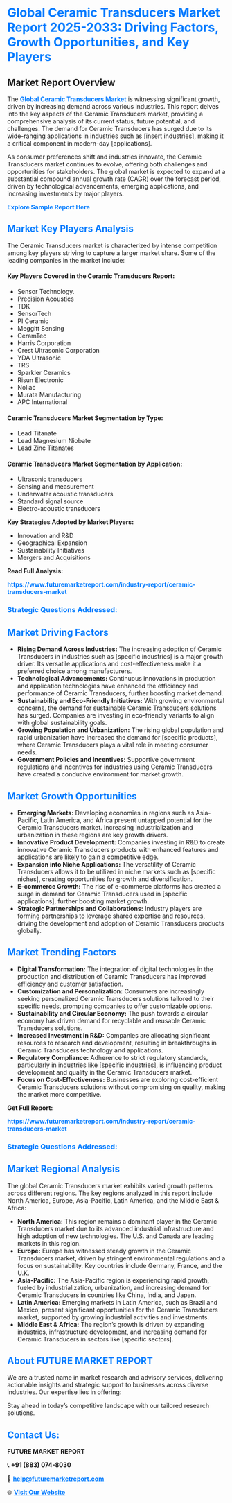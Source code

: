 <h1 style="color: #007BFF;">Global Ceramic Transducers Market Report 2025-2033: Driving Factors, Growth Opportunities, and Key Players</h1>

<section id="overview">
<h2>Market Report Overview</h2>
<p>The <a href="https://www.futuremarketreport.com/industry-report/ceramic-transducers-market" style="color: #007BFF; text-decoration: none;"><strong>Global Ceramic Transducers Market</strong></a> is witnessing significant growth, driven by increasing demand across various industries. This report delves into the key aspects of the Ceramic Transducers market, providing a comprehensive analysis of its current status, future potential, and challenges. The demand for Ceramic Transducers has surged due to its wide-ranging applications in industries such as [insert industries], making it a critical component in modern-day [applications].</p>
<p>As consumer preferences shift and industries innovate, the Ceramic Transducers market continues to evolve, offering both challenges and opportunities for stakeholders. The global market is expected to expand at a substantial compound annual growth rate (CAGR) over the forecast period, driven by technological advancements, emerging applications, and increasing investments by major players.</p>
</section>

<section id="overview">
<p><a href="https://www.futuremarketreport.com/request-sample/reportId=47032" style="color: #007BFF; text-decoration: none;"><strong>Explore Sample Report Here</strong></a></p>
</section>

<section id="key-players">
<h2 style="color: #007BFF;">Market Key Players Analysis</h2>
<p>The Ceramic Transducers market is characterized by intense competition among key players striving to capture a larger market share. Some of the leading companies in the market include:</p>
<h4>Key Players Covered in the Ceramic Transducers Report:</h4>
<ul><li>Sensor Technology.</li><li>Precision Acoustics</li><li>TDK</li><li>SensorTech</li><li>PI Ceramic</li><li>Meggitt Sensing</li><li>CeramTec</li><li>Harris Corporation</li><li>Crest Ultrasonic Corporation</li><li>YDA Ultrasonic</li><li>TRS</li><li>Sparkler Ceramics</li><li>Risun Electronic</li><li>Noliac</li><li>Murata Manufacturing</li><li>APC International</li></ul>
<h4>Ceramic Transducers Market Segmentation by Type:</h4>
<ul><li>Lead Titanate</li><li>Lead Magnesium Niobate</li><li>Lead Zinc Titanates</li></ul>

<h4>Ceramic Transducers Market Segmentation by Application:</h4>
<ul><li>Ultrasonic transducers</li><li>Sensing and measurement</li><li>Underwater acoustic transducers</li><li>Standard signal source</li><li>Electro-acoustic transducers</li></ul>
<p><strong>Key Strategies Adopted by Market Players:</strong></p>
<ul>
<li>Innovation and R&D</li>
<li>Geographical Expansion</li>
<li>Sustainability Initiatives</li>
<li>Mergers and Acquisitions</li>
</ul>
</section>

<section>
<p><strong>Read Full Analysis: </strong></p><a href="https://www.futuremarketreport.com/industry-report/ceramic-transducers-market" style="color: #007BFF; text-decoration: none;"><strong>https://www.futuremarketreport.com/industry-report/ceramic-transducers-market</strong></a>
<h3 style="color: #007BFF;">Strategic Questions Addressed:</h3>
</section>

<section id="driving-factors">
<h2 style="color: #007BFF;">Market Driving Factors</h2>
<ul>
<li><strong>Rising Demand Across Industries:</strong> The increasing adoption of Ceramic Transducers in industries such as [specific industries] is a major growth driver. Its versatile applications and cost-effectiveness make it a preferred choice among manufacturers.</li>
<li><strong>Technological Advancements:</strong> Continuous innovations in production and application technologies have enhanced the efficiency and performance of Ceramic Transducers, further boosting market demand.</li>
<li><strong>Sustainability and Eco-Friendly Initiatives:</strong> With growing environmental concerns, the demand for sustainable Ceramic Transducers solutions has surged. Companies are investing in eco-friendly variants to align with global sustainability goals.</li>
<li><strong>Growing Population and Urbanization:</strong> The rising global population and rapid urbanization have increased the demand for [specific products], where Ceramic Transducers plays a vital role in meeting consumer needs.</li>
<li><strong>Government Policies and Incentives:</strong> Supportive government regulations and incentives for industries using Ceramic Transducers have created a conducive environment for market growth.</li>
</ul>
</section>

<section id="growth-opportunities">
<h2 style="color: #007BFF;">Market Growth Opportunities</h2>
<ul>
<li><strong>Emerging Markets:</strong> Developing economies in regions such as Asia-Pacific, Latin America, and Africa present untapped potential for the Ceramic Transducers market. Increasing industrialization and urbanization in these regions are key growth drivers.</li>
<li><strong>Innovative Product Development:</strong> Companies investing in R&D to create innovative Ceramic Transducers products with enhanced features and applications are likely to gain a competitive edge.</li>
<li><strong>Expansion into Niche Applications:</strong> The versatility of Ceramic Transducers allows it to be utilized in niche markets such as [specific niches], creating opportunities for growth and diversification.</li>
<li><strong>E-commerce Growth:</strong> The rise of e-commerce platforms has created a surge in demand for Ceramic Transducers used in [specific applications], further boosting market growth.</li>
<li><strong>Strategic Partnerships and Collaborations:</strong> Industry players are forming partnerships to leverage shared expertise and resources, driving the development and adoption of Ceramic Transducers products globally.</li>
</ul>
</section>

<section id="trending-factors">
<h2 style="color: #007BFF;">Market Trending Factors</h2>
<ul>
<li><strong>Digital Transformation:</strong> The integration of digital technologies in the production and distribution of Ceramic Transducers has improved efficiency and customer satisfaction.</li>
<li><strong>Customization and Personalization:</strong> Consumers are increasingly seeking personalized Ceramic Transducers solutions tailored to their specific needs, prompting companies to offer customizable options.</li>
<li><strong>Sustainability and Circular Economy:</strong> The push towards a circular economy has driven demand for recyclable and reusable Ceramic Transducers solutions.</li>
<li><strong>Increased Investment in R&D:</strong> Companies are allocating significant resources to research and development, resulting in breakthroughs in Ceramic Transducers technology and applications.</li>
<li><strong>Regulatory Compliance:</strong> Adherence to strict regulatory standards, particularly in industries like [specific industries], is influencing product development and quality in the Ceramic Transducers market.</li>
<li><strong>Focus on Cost-Effectiveness:</strong> Businesses are exploring cost-efficient Ceramic Transducers solutions without compromising on quality, making the market more competitive.</li>
</ul>
</section>

<section>
<p><strong>Get Full Report: </strong></p><a href="https://www.futuremarketreport.com/industry-report/ceramic-transducers-market" style="color: #007BFF; text-decoration: none;"><strong>https://www.futuremarketreport.com/industry-report/ceramic-transducers-market</strong></a>
<h3 style="color: #007BFF;">Strategic Questions Addressed:</h3>
</section>


<section id="regional-analysis">
<h2 style="color: #007BFF;">Market Regional Analysis</h2>
<p>The global Ceramic Transducers market exhibits varied growth patterns across different regions. The key regions analyzed in this report include North America, Europe, Asia-Pacific, Latin America, and the Middle East & Africa:</p>
<ul>
<li><strong>North America:</strong> This region remains a dominant player in the Ceramic Transducers market due to its advanced industrial infrastructure and high adoption of new technologies. The U.S. and Canada are leading markets in this region.</li>
<li><strong>Europe:</strong> Europe has witnessed steady growth in the Ceramic Transducers market, driven by stringent environmental regulations and a focus on sustainability. Key countries include Germany, France, and the U.K.</li>
<li><strong>Asia-Pacific:</strong> The Asia-Pacific region is experiencing rapid growth, fueled by industrialization, urbanization, and increasing demand for Ceramic Transducers in countries like China, India, and Japan.</li>
<li><strong>Latin America:</strong> Emerging markets in Latin America, such as Brazil and Mexico, present significant opportunities for the Ceramic Transducers market, supported by growing industrial activities and investments.</li>
<li><strong>Middle East & Africa:</strong> The region’s growth is driven by expanding industries, infrastructure development, and increasing demand for Ceramic Transducers in sectors like [specific sectors].</li>
</ul>
</section>

<footer>
<h2 style="color: #007BFF;">About FUTURE MARKET REPORT</h2>
<p>We are a trusted name in market research and advisory services, delivering actionable insights and strategic support to businesses across diverse industries. Our expertise lies in offering:</p>

<p>Stay ahead in today’s competitive landscape with our tailored research solutions.</p>

<h2 style="color: #007BFF;">Contact Us:</h2>
<p><strong>FUTURE MARKET REPORT</strong></p>
<p>📞 <strong>+91 (883) 074-8030</strong></p>
<p>📧 <strong><a href="mailto:help@futuremarketreport.com" style="color: #007BFF;">help@futuremarketreport.com</a></strong></p>
<p>🌐 <strong><a href="https://www.futuremarketreport.com/" style="color: #007BFF;">Visit Our Website</a></strong></p>
</footer>